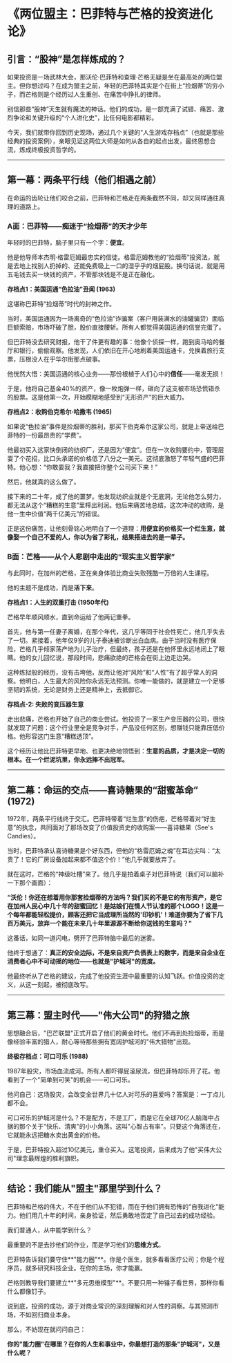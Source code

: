 # 《两位盟主：巴菲特与芒格的投资进化论》

## 引言：“股神”是怎样炼成的？

如果投资是一场武林大会，那沃伦·巴菲特和查理·芒格无疑是坐在最高处的两位盟主。但你想过吗？在成为盟主之前，年轻的巴菲特其实是个在街上“捡烟蒂”的穷小子，而芒格则是个经历过人生重创、在痛苦中挣扎的律师。

别信那些“股神”天生就有魔法的神话。他们的成功，是一部充满了试错、痛苦、激烈争论和关键升级的“个人进化史”，比任何电影都精彩。

今天，我们就带你回到历史现场，通过几个关键的“人生游戏存档点”（也就是那些经典的投资案例），亲眼见证这两位大师是如何从各自的起点出发，最终思想合流，炼成终极投资哲学的。

---

## 第一幕：两条平行线（他们相遇之前）

在命运的齿轮让他们咬合之前，巴菲特和芒格走在两条截然不同，却又同样通往真理的道路上。

### **A面：巴菲特——痴迷于“捡烟蒂”的天才少年**

年轻时的巴菲特，脑子里只有一个字：**便宜**。

他是他导师本杰明·格雷厄姆最忠实的信徒。格雷厄姆教他的“捡烟蒂”投资法，就是去地上找别人扔掉的、还能免费吸上一口的湿乎乎的烟屁股。换句话说，就是用五毛钱去买一块钱的资产，不管那块钱是不是正在融化。

**存档点1：美国运通“色拉油”丑闻 (1963)**

这堪称巴菲特“捡烟蒂”时代的封神之作。

当时，美国运通因为一场离奇的“色拉油”诈骗案（客户用装满水的油罐骗贷）面临巨额索赔，市场吓破了胆，股价直接腰斩。所有人都觉得美国运通的信誉完蛋了。

但巴菲特没去研究财报，他干了件更有趣的事：他像个侦探一样，跑到奥马哈的餐厅和银行，偷偷观察。他发现，人们依旧在开心地刷着美国运通卡，兑换着旅行支票，压根没人在乎华尔街那点破事。

他恍然大悟：美国运通的核心业务——那份根植于人们心中的**信任**——毫发无损！

于是，他将自己基金40%的资产，像一枚炮弹一样，砸向了这支被市场恐慌错杀的股票。这是他第一次，开始模糊地感受到“无形资产”的巨大威力。

**存档点2：收购伯克希尔·哈撒韦 (1965)**

如果说“色拉油”事件是捡烟蒂的胜利，那买下伯克希尔这家公司，就是上帝送给巴菲特的一份最昂贵的“学费”。

他最初买入这家快倒闭的纺织厂，还是因为“便宜”。但在一次收购要约中，管理层耍了个花招，比口头承诺的价格低了八分之一美元。这彻底激怒了年轻气盛的巴菲特。他心想：“你敢耍我？我直接把你整个公司买下来！”

然后，他就真的这么做了。

接下来的二十年，成了他的噩梦。他发现纺织业就是个无底洞，无论他怎么努力，都无法从这个“糟糕的生意”里榨出利润。他后来痛苦地总结，这次冲动的收购，是他一生中价值“两千亿美元”的错误。

正是这份痛苦，让他刻骨铭心地明白了一个道理：**用便宜的价格买一个烂生意，就像娶一个自己不爱的人，你以为省了彩礼，结果搭进去的是一辈子。**

### **B面：芒格——从个人悲剧中走出的“现实主义哲学家”**

与此同时，在加州的芒格，正在亲身体验比商业失败残酷一万倍的人生课程。

他的主题不是成功，而是**活下来**。

**存档点1：人生的双重打击 (1950年代)**

芒格早年顺风顺水，直到命运给了他两记重拳。

首先，他与第一任妻子离婚，在那个年代，这几乎等同于社会性死亡，他几乎失去了一切。紧接着，他年仅9岁的儿子泰迪被诊断出白血病。由于当时没有医疗保险，芒格几乎倾家荡产地为儿子治疗，但最终，孩子还是在他怀里永远地闭上了眼睛。他的女儿回忆说，那段时间，悲痛欲绝的芒格会在街上边走边哭。

这种炼狱般的经历，没有击垮他，反而让他对“风险”和“人性”有了超乎常人的洞察。他明白，人生最大的风险你永远无法预测。你唯一能做的，就是建立一个足够坚韧的系统，无论是财务上还是精神上，去抵御它。

**存档点-2: 失败的变压器生意**

走出悲痛，芒格也开始了自己的商业尝试。他投资了一家生产变压器的公司，很快就发现了问题：这个行业里全是竞争对手，产品没任何区别，想赚钱只能靠压低价格。他形容这门生意“糟糕透顶”。

这个经历让他比巴菲特更早地、也更决绝地领悟到：**生意的品质，才是决定一切的根本。在一个烂泥坑里，你永远摔不出冠军。**

---

## 第二幕：命运的交点——喜诗糖果的“甜蜜革命” (1972)

1972年，两条平行线终于交汇。巴菲特带着“烂生意”的伤疤，芒格带着对“好生意”的执念，共同面对了那场改变了价值投资史的收购案——喜诗糖果（See's Candies）。

当时，巴菲特承认喜诗糖果是个好东西，但他的“格雷厄姆之魂”在耳边尖叫：“太贵了！它的厂房设备加起来都不值这个价！”他几乎就要放弃了。

就在这时，芒格的“神级吐槽”来了。他几乎是拍着桌子对巴菲特说（我们可以脑补一下那个画面）：

**“沃伦！你还在想着用你那套捡烟蒂的方法吗？我们买的不是它的有形资产，是它在加州人民心中几十年的甜蜜回忆！是姑娘们在情人节认准的那个LOGO！这是一个每年都能轻松提价，顾客还把它当成理所当然的'印钞机'！难道你要为了省下几百万美元，放弃一个能在未来几十年里源源不断给你送钱的生意吗？"**

这番话，如同一道闪电，劈开了巴菲特脑中最后的迷雾。

他终于想通了：**真正的安全边际，不是来自资产负债表上的数字，而是来自企业在消费者心中不可动摇的地位——也就是"护城河"的宽度。**

他最终听从了芒格的建议，完成了他投资生涯中最重要的认知飞跃。价值投资的定义，从这一刻起，被彻底改写。

---

## 第三幕：盟主时代——"伟大公司"的狩猎之旅

思想融合后，"巴芒联盟"正式开启了他们的黄金时代。他们不再到处捡烟蒂，而是像经验丰富的猎人，耐心等待那些拥有宽阔护城河的"伟大猎物"出现。

**终极存档点：可口可乐 (1988)**

1987年股灾，市场血流成河。所有人都吓得屁滚尿流，但巴菲特却乐开了花。他看到了一个"简单到可笑"的机会——可口可乐。

他问自己：这场股灾，会改变全世界几十亿人对可乐的喜爱吗？答案是：一丁点儿都不会。

可口可乐的护城河是什么？不是配方，不是工厂，而是它在全球70亿人脑海中占据的那个关于"快乐、清爽"的小小角落。这叫"心智占有率"。只要这个角落还在，它就能永远把糖水卖出黄金的价格。

于是，巴菲特投入超过10亿美元，重仓买入。这笔投资，后来成为了他"买伟大公司"理念最辉煌的胜利旗帜。

---

## 结论：我们能从"盟主"那里学到什么？

巴菲特和芒格的伟大，不在于他们从不犯错，而在于他们拥有恐怖的"自我进化"能力。他们用几十年的时间，亲身验证，然后勇敢地否定了自己过去的成功经验。

我们普通人，从中能学到什么？

最重要的不是去抄他们的作业，而是学习他们的**思维方式**。

巴菲特告诉我们要守住**"能力圈"**。你是个医生，就多看看医疗公司；你是个程序员，就多研究科技企业。在你的主场，你才能赢。

芒格则教导我们要建立**"多元思维模型"**。不要只用一种锤子看世界，那样你看什么都像钉子。

说到底，投资的成功，源于对商业常识的深刻理解和对人性的洞察。与其预测市场，不如回归商业本身。

那么，不妨现在就问问自己：

**你的"能力圈"在哪里？在你的人生和事业中，你最想打造的那条"护城河"，又是什么呢？** 